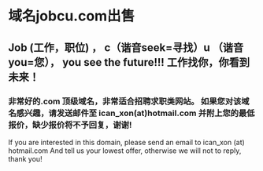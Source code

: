 # 域名jobcu.com出售

## Job (工作，职位) ， c（谐音seek=寻找）u （谐音you=您）， you see the future!!! 工作找你，你看到未来！

### 非常好的.com 顶级域名，非常适合招聘求职类网站。 如果您对该域名感兴趣，请发送邮件至 ican_xon(at)hotmail.com 并附上您的最低报价，缺少报价将不予回复，谢谢!

If you are interested in this domain, please send an email to ican_xon (at) hotmail.com
And tell us your lowest offer, otherwise we will not to reply, thank you!
